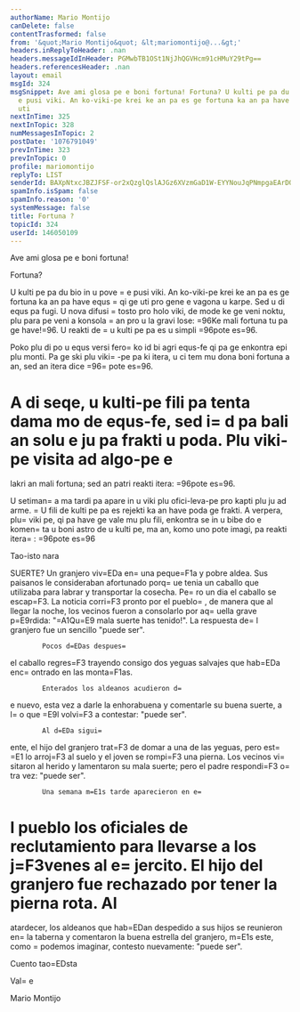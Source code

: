 ```yaml
---
authorName: Mario Montijo
canDelete: false
contentTrasformed: false
from: '&quot;Mario Montijo&quot; &lt;mariomontijo@...&gt;'
headers.inReplyToHeader: .nan
headers.messageIdInHeader: PGMwbTB1OSt1NjJhQGVHcm91cHMuY29tPg==
headers.referencesHeader: .nan
layout: email
msgId: 324
msgSnippet: Ave ami glosa pe e boni fortuna! Fortuna? U kulti pe pa du bio in u pove
  e pusi viki. An ko-viki-pe krei ke an pa es ge fortuna ka an pa have equs qi ge
  uti
nextInTime: 325
nextInTopic: 328
numMessagesInTopic: 2
postDate: '1076791049'
prevInTime: 323
prevInTopic: 0
profile: mariomontijo
replyTo: LIST
senderId: BAXpNtxcJBZJFSF-or2xQzglQslAJGz6XVzmGaD1W-EYYNouJqPNmpgaEArDOf7e5hrBEuPcQ-M1ENKJns-SSQX9M_x7RtFH09c66d1S7g
spamInfo.isSpam: false
spamInfo.reason: '0'
systemMessage: false
title: Fortuna ?
topicId: 324
userId: 146050109
---
```


Ave ami glosa pe e boni fortuna!

Fortuna?

U kulti pe pa du bio in u pove =
e pusi viki. An ko-viki-pe krei ke an 
pa es ge fortuna ka an pa have equs =
qi ge uti pro gene e vagona u 
karpe. Sed u di equs pa fugi. U nova difusi =
tosto pro holo viki, de 
mode ke ge veni noktu, plu para pe veni a konsola =
an pro u la gravi 
lose: =96Ke mali fortuna tu pa ge have!=96. U reakti de =
u kulti pe pa es 
u simpli =96pote es=96.

Poko plu di po u equs versi fero=
 ko id bi agri equs-fe qi pa ge 
enkontra epi plu monti.
Pa ge ski plu viki=
-pe pa ki itera, u ci tem mu dona boni fortuna a 
an, sed an itera dice =96=
pote es=96.

A di seqe, u kulti-pe fili pa tenta dama  mo de equs-fe, sed i=
d pa 
bali an solu e ju pa frakti u poda. Plu viki-pe visita ad algo-pe e 
=
lakri an mali fortuna; sed an patri reakti itera: =96pote es=96.

U setiman=
a ma tardi pa apare in u viki plu ofici-leva-pe pro kapti 
plu ju ad arme. =
U fili de kulti pe pa es rejekti ka an have poda ge 
frakti. A verpera, plu=
 viki pe, qi pa have ge vale mu plu fili, 
enkontra se in u bibe do e komen=
ta u boni astro de u kulti pe, ma an, 
komo uno pote imagi, pa reakti itera=
: =96pote es=96 

Tao-isto nara

SUERTE?
            Un granjero viv=EDa en=
 una peque=F1a y pobre aldea. Sus 
paisanos le consideraban afortunado porq=
ue tenia un caballo que 
utilizaba para labrar y transportar la cosecha. Pe=
ro un dia el 
caballo se escap=F3. La noticia corri=F3 pronto por el pueblo=
, de manera 
que al llegar la noche, los vecinos fueron a consolarlo por aq=
uella 
grave p=E9rdida: "=A1Qu=E9 mala suerte has tenido!". La respuesta de=
l 
granjero fue un sencillo "puede ser". 

            Pocos d=EDas despues=
 el caballo regres=F3 trayendo consigo 
dos yeguas salvajes que hab=EDa enc=
ontrado en las monta=F1as. 

            Enterados los aldeanos acudieron d=
e nuevo, esta vez a 
darle la enhorabuena y comentarle su buena suerte, a l=
o que =E9l volvi=F3 
a contestar: "puede ser". 

            Al d=EDa sigui=
ente, el hijo del granjero trat=F3 de domar a 
una de las yeguas, pero est=
=E1 lo arroj=F3 al suelo y el joven se rompi=F3 
una pierna. Los vecinos vi=
sitaron al herido y lamentaron su mala 
suerte; pero el padre respondi=F3 o=
tra vez: "puede ser". 

            Una semana m=E1s tarde aparecieron en e=
l pueblo los 
oficiales de reclutamiento para llevarse a los j=F3venes al e=
jercito. 
El hijo del granjero fue rechazado por tener la pierna rota. Al 
=
atardecer, los aldeanos que hab=EDan despedido a sus hijos se reunieron 
en=
 la taberna y comentaron la buena estrella del granjero, m=E1s este, 
como =
podemos imaginar, contesto nuevamente: "puede ser". 

Cuento tao=EDsta

Val=
e

Mario Montijo




